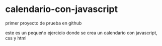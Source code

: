 # calendario-con-javascript
primer proyecto de prueba en github 

este es un pequeño ejercicio donde se crea un calendario con javascript, css y html
